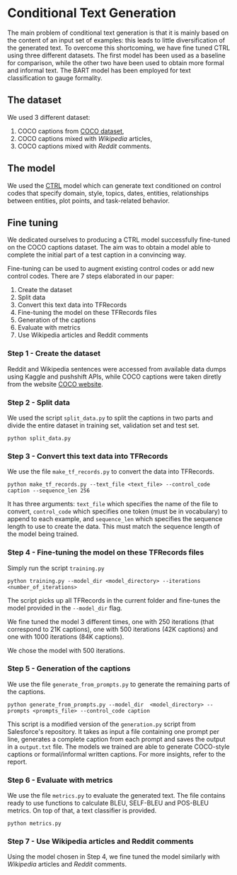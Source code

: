 # Conditional Text Generation

The main problem of conditional text generation is that it is mainly based on the content of an input set of examples: this leads to little diversification of the generated text. To overcome this shortcoming, we have fine tuned CTRL using three different datasets. The first model has been used as a baseline for comparison, while the other two have been used to obtain more formal and informal text. The BART model has been employed for text classification to gauge formality.

## The dataset

We used 3 different dataset:

1. COCO captions from [COCO dataset](https://cocodataset.org/#captions-2015),
2. COCO captions mixed with *Wikipedia* articles,
3. COCO captions mixed with *Reddit* comments.

## The model

We used the [CTRL](http://arxiv.org/abs/1909.05858) model which can generate text conditioned on control codes that specify domain, style, topics, dates, entities, relationships between entities, plot points, and task-related behavior.

## Fine tuning

We dedicated ourselves to producing a CTRL model successfully fine-tuned on the COCO captions dataset. The aim was to obtain a model able to complete the initial part of a test caption in a convincing way.

Fine-tuning can be used to augment existing control codes or add new control codes. There are 7 steps elaborated in our paper:

1. Create the dataset
2. Split data
3. Convert this text data into TFRecords
4. Fine-tuning the model on these TFRecords files
5. Generation of the captions
6. Evaluate with metrics
7. Use Wikipedia articles and Reddit comments

### Step 1 - Create the dataset
Reddit and Wikipedia sentences were accessed from available data dumps using Kaggle and pushshift APIs, while COCO captions were taken diretly from the website [COCO website](https://cocodataset.org/#captions-2015).


### Step 2 - Split data

We used the script `split_data.py` to split the captions in two parts and divide the entire dataset in training set, validation set and test set.

```
python split_data.py
```

### Step 3 - Convert this text data into TFRecords

We use the file `make_tf_records.py` to convert the data into TFRecords.

```
python make_tf_records.py --text_file <text_file> --control_code caption --sequence_len 256
```

It has three arguments: `text_file` which specifies the name of the file to convert, `control_code` which specifies one token (must be in vocabulary) to append to each example, and `sequence_len` which specifies the sequence length to use to create the data. This must match the sequence length of the model being trained. 

### Step 4 - Fine-tuning the model on these TFRecords files

Simply run the script `training.py` 

```
python training.py --model_dir <model_directory> --iterations <number_of_iterations>
```

The script picks up all TFRecords in the current folder and fine-tunes the model provided in the `--model_dir` flag. 

We fine tuned the model 3 different times, one with 250 iterations (that correspond to 21K captions), one with 500 iterations (42K captions) and one with 1000 iterations (84K captions).

We chose the model with 500 iterations.

### Step 5 - Generation of the captions

We use the file `generate_from_prompts.py` to generate the remaining parts of the captions.

```
python generate_from_prompts.py --model_dir  <model_directory> --prompts <prompts_file> --control_code caption
```
This script is a modified version of the `generation.py` script from Salesforce's repository. It takes as input a file containing one prompt per line, generates a complete caption from each prompt and saves the output in a `output.txt` file. The models we trained are able to generate COCO-style captions or formal/informal written captions. For more insights, refer to the report.

### Step 6 - Evaluate with metrics

We use the file `metrics.py` to evaluate the generated text. The file contains ready to use functions to calculate BLEU, SELF-BLEU and POS-BLEU metrics. On top of that, a text classifier is provided. 

```
python metrics.py
```

### Step 7 - Use Wikipedia articles and Reddit comments

Using the model chosen in Step 4, we fine tuned the model similarly with *Wikipedia* articles and *Reddit* comments.

